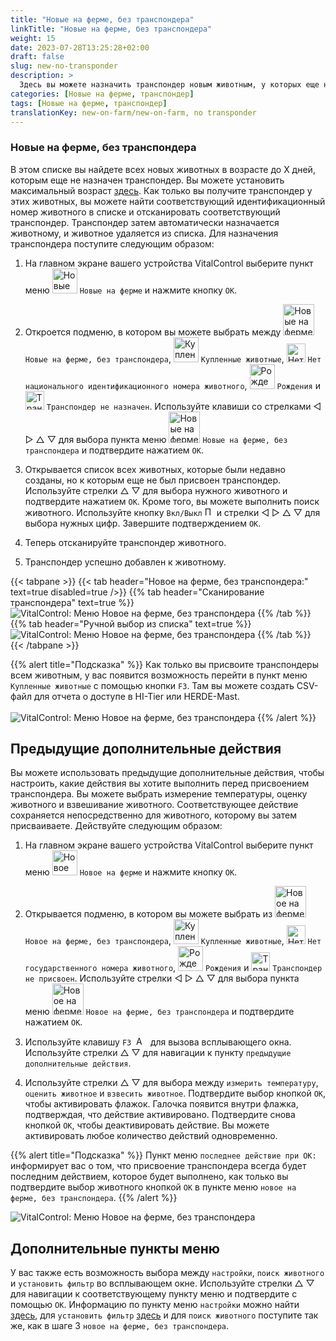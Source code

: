 ```yaml
---
title: "Новые на ферме, без транспондера"
linkTitle: "Новые на ферме, без транспондера"
weight: 15
date: 2023-07-28T13:25:28+02:00
draft: false
slug: new-no-transponder
description: >
  Здесь вы можете назначить транспондер новым животным, у которых еще нет транспондера.
categories: [Новые на ферме, транспондер]
tags: [Новые на ферме, транспондер]
translationKey: new-on-farm/new-on-farm, no transponder
---
```

### Новые на ферме, без транспондера

В этом списке вы найдете всех новых животных в возрасте до X дней, которым еще не назначен транспондер. Вы можете установить максимальный возраст [здесь](/ru/docs/settings/animal-registration/#set-default-values). Как только вы получите транспондер у этих животных, вы можете найти соответствующий идентификационный номер животного в списке и отсканировать соответствующий транспондер. Транспондер затем автоматически назначается животному, и животное удаляется из списка. Для назначения транспондера поступите следующим образом:

1. На главном экране вашего устройства VitalControl выберите пункт меню <img src="/icons/main/new-on-farm.svg" width="40" align="bottom" alt="Новые на ферме" /> `Новые на ферме` и нажмите кнопку `OK`.

2. Откроется подменю, в котором вы можете выбрать между <img src="/icons/registration/new-on-farm-no-transponder.svg" width="50" align="bottom" alt="Новые на ферме, без транспондера" /> `Новые на ферме, без транспондера`, <img src="/icons/main/new-on-farm.svg" width="40" align="bottom" alt="Купленные животные" /> `Купленные животные`, <img src="/icons/registration/no-eartag-number.svg" width="30" align="bottom" alt="Нет национального идентификационного номера животного" /> `Нет национального идентификационного номера животного`, <img src="/icons/main/births.svg" width="40" align="bottom" alt="Рождения" /> `Рождения` и <img src="/icons/registration/no-transponder.svg" width="30" align="bottom" alt="Транспондер не назначен" /> `Транспондер не назначен`. Используйте клавиши со стрелками ◁ ▷ △ ▽ для выбора пункта меню <img src="/icons/registration/new-on-farm-no-transponder.svg" width="50" align="bottom" alt="Новые на ферме, без транспондера" /> `Новые на ферме, без транспондера` и подтвердите нажатием `OK`.

3. Открывается список всех животных, которые были недавно созданы, но к которым еще не был присвоен транспондер. Используйте стрелки △ ▽ для выбора нужного животного и подтвердите нажатием `OK`. Кроме того, вы можете выполнить поиск животного. Используйте кнопку `Вкл/Выкл` <img src="/icons/footer/search.svg" width="15" align="bottom" alt="Поиск" /> и стрелки ◁ ▷ △ ▽ для выбора нужных цифр. Завершите подтверждением `OK`.

4. Теперь отсканируйте транспондер животного.

5. Транспондер успешно добавлен к животному.

{{< tabpane >}}
{{< tab header="Новое на ферме, без транспондера:" text=true disabled=true />}}
{{% tab header="Сканирование транспондера" text=true %}}
![VitalControl: Меню Новое на ферме, без транспондера](../images/notransponder-scan.png "Новое на ферме, без транспондера")
{{% /tab %}}
{{% tab header="Ручной выбор из списка" text=true %}}
![VitalControl: Меню Новое на ферме, без транспондера](../images/notransponder.png "Новое на ферме, без транспондера")
{{% /tab %}}
{{< /tabpane >}}

{{% alert title="Подсказка" %}}
Как только вы присвоите транспондеры всем животным, у вас появится возможность перейти в пункт меню `Купленные животные` с помощью кнопки `F3`. Там вы можете создать CSV-файл для отчета о доступе в HI-Tier или HERDE-Mast. <br/>
<br/>
![VitalControl: Меню Новое на ферме, без транспондера](../images/redirect.png "Перенаправление")
{{% /alert %}}

## Предыдущие дополнительные действия

Вы можете использовать предыдущие дополнительные действия, чтобы настроить, какие действия вы хотите выполнить перед присвоением транспондера. Вы можете выбрать измерение температуры, оценку животного и взвешивание животного. Соответствующее действие сохраняется непосредственно для животного, которому вы затем присваиваете. Действуйте следующим образом:

1. На главном экране вашего устройства VitalControl выберите пункт меню <img src="/icons/main/new-on-farm.svg" width="40" align="bottom" alt="Новое на ферме" /> `Новое на ферме` и нажмите кнопку `OK`.

2. Открывается подменю, в котором вы можете выбрать из <img src="/icons/registration/new-on-farm-no-transponder.svg" width="50" align="bottom" alt="Новое на ферме, без транспондера" /> `Новое на ферме, без транспондера`, <img src="/icons/main/new-on-farm.svg" width="40" align="bottom" alt="Купленные животные" /> `Купленные животные`, <img src="/icons/registration/no-eartag-number.svg" width="30" align="bottom" alt="Нет государственного номера животного" /> `Нет государственного номера животного`, <img src="/icons/main/births.svg" width="40" align="bottom" alt="Рождения" /> `Рождения` и <img src="/icons/registration/no-transponder.svg" width="30" align="bottom" alt="Транспондер не присвоен" /> `Транспондер не присвоен`. Используйте стрелки ◁ ▷ △ ▽ для выбора пункта меню <img src="/icons/registration/new-on-farm-no-transponder.svg" width="50" align="bottom" alt="Новое на ферме, без транспондера" /> `Новое на ферме, без транспондера` и подтвердите нажатием `OK`.

3. Используйте клавишу `F3` &nbsp;<img src="/icons/footer/open-popup.svg" width="15" align="bottom" alt="Aufruf Popup" />&nbsp; для вызова всплывающего окна. Используйте стрелки △ ▽ для навигации к пункту `предыдущие дополнительные действия`.

4. Используйте стрелки △ ▽ для выбора между `измерить температуру`, `оценить животное` и `взвесить животное`. Подтвердите выбор кнопкой `OK`, чтобы активировать флажок. Галочка появится внутри флажка, подтверждая, что действие активировано. Подтвердите снова кнопкой `OK`, чтобы деактивировать действие. Вы можете активировать любое количество действий одновременно.

{{% alert title="Подсказка" %}}
Пункт меню `последнее действие при OK:` информирует вас о том, что присвоение транспондера всегда будет последним действием, которое будет выполнено, как только вы подтвердите выбор животного кнопкой `OK` в пункте меню `новое на ферме, без транспондера`.
{{% /alert %}}

![VitalControl: Меню Новое на ферме, без транспондера](../images/actions.png "Дополнительные действия")

 ## Дополнительные пункты меню

У вас также есть возможность выбора между `настройки`, `поиск животного` и `установить фильтр` во всплывающем окне. Используйте стрелки △ ▽ для навигации к соответствующему пункту меню и подтвердите с помощью `OK`. Информацию по пункту меню `настройки` можно найти [здесь](/ru/docs/settings/animal-registration/#set-default-values), для `установить фильтр` [здесь](/ru/docs/filter/) и для `поиск животного` поступите так же, как в шаге 3 `новое на ферме, без транспондера`.
